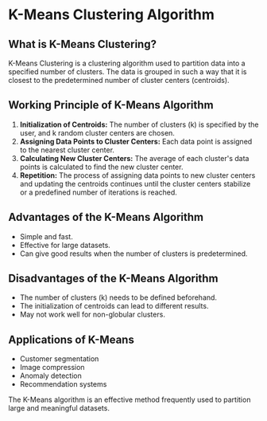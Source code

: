 # K-Means Clustering Algorithm

## What is K-Means Clustering?

K-Means Clustering is a clustering algorithm used to partition data into a specified number of clusters. The data is grouped in such a way that it is closest to the predetermined number of cluster centers (centroids).

## Working Principle of K-Means Algorithm

1. **Initialization of Centroids:** The number of clusters (k) is specified by the user, and k random cluster centers are chosen.
2. **Assigning Data Points to Cluster Centers:** Each data point is assigned to the nearest cluster center.
3. **Calculating New Cluster Centers:** The average of each cluster's data points is calculated to find the new cluster center.
4. **Repetition:** The process of assigning data points to new cluster centers and updating the centroids continues until the cluster centers stabilize or a predefined number of iterations is reached.

## Advantages of the K-Means Algorithm

- Simple and fast.
- Effective for large datasets.
- Can give good results when the number of clusters is predetermined.

## Disadvantages of the K-Means Algorithm

- The number of clusters (k) needs to be defined beforehand.
- The initialization of centroids can lead to different results.
- May not work well for non-globular clusters.

## Applications of K-Means

- Customer segmentation
- Image compression
- Anomaly detection
- Recommendation systems

The K-Means algorithm is an effective method frequently used to partition large and meaningful datasets.
